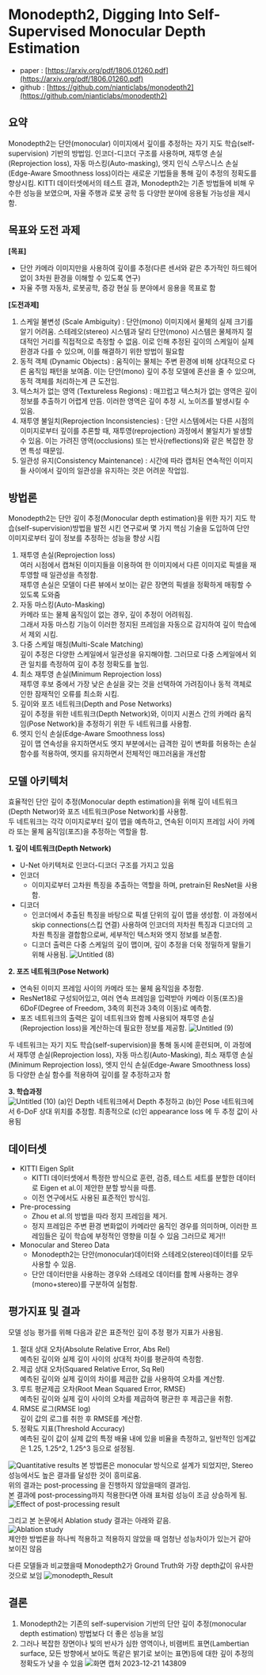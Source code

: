 # Monodepth2, Digging Into Self-Supervised Monocular Depth Estimation
- paper : [https://arxiv.org/pdf/1806.01260.pdf](https://arxiv.org/pdf/1806.01260.pdf)
- github : [https://github.com/nianticlabs/monodepth2](https://github.com/nianticlabs/monodepth2)

## 요약
Monodepth2는 단안(monocular) 이미지에서 깊이를 추정하는 자기 지도 학습(self-supervision) 기반의 방법임. 인코더-디코더 구조를 사용하며, 재투영 손실(Reprojection loss), 자동 마스킹(Auto-masking), 엣지 인식 스무스니스 손실(Edge-Aware Smoothness loss)이라는 새로운 기법들을 통해 깊이 추정의 정확도를 향상시킴. KITTI 데이터셋에서의 테스트 결과, Monodepth2는 기존 방법들에 비해 우수한 성능을 보였으며, 자율 주행과 로봇 공학 등 다양한 분야에 응용될 가능성을 제시함.

## 목표와 도전 과제
__[목표]__
- 단안 카메라 이미지만을 사용하여 깊이를 추정(다른 센서와 같은 추가적인 하드웨어 없이 3차원 환경을 이해할 수 있도록 연구)
- 자율 주행 자동차, 로봇공학, 증강 현실 등 분야에서 응용을 목표로 함  
  
__[도전과제]__
1. 스케일 불변성 (Scale Ambiguity) : 단안(mono) 이미지에서 물체의 실제 크기를 알기 어려움. 스테레오(stereo) 시스템과 달리 단안(mono) 시스템은 물체까지 절대적인 거리를 직접적으로 측정할 수 없음. 이로 인해 추정된 깊이의 스케일이 실제 환경과 다를 수 있으며, 이를 해결하기 위한 방법이 필요함
2. 동적 객체 (Dynamic Objects) : 움직이는 물체는 주변 환경에 비해 상대적으로 다른 움직임 패턴을 보여줌. 이는 단안(mono) 깊이 추정 모델에 혼선을 줄 수 있으며, 동적 객체를 처리하는게 큰 도전임.
3. 텍스처가 없는 영역 (Textureless Regions) : 매끄럽고 텍스처가 없는 영역은 깊이 정보를 추출하기 어렵게 만듬. 이러한 영역은 깊이 추정 시, 노이즈를 발생시킬 수 있음.
4. 재투영 불일치(Reprojection Inconsistencies) : 단안 시스템에서는 다른 시점의 이미지로부터 깊이를 추론할 때, 재투영(reprojection) 과정에서 불일치가 발생할 수 있음. 이는 가려진 영역(occlusions) 또는 반사(reflections)와 같은 복잡한 장면 특성 때문임.
5. 일관성 유지(Consistency Maintenance) : 시간에 따라 캡처된 연속적인 이미지들 사이에서 깊이의 일관성을 유지하는 것은 어려운 작업임.
## 방법론
Monodepth2는 단안 깊이 추정(Monocular depth estimation)을 위한 자기 지도 학습(self-supervision)방법을 발전 시킨 연구로써 몇 가지 핵심 기술을 도입하여 단안 이미지로부터 깊이 정보를 추정하는 성능을 향상 시킴  
1. 재투영 손실(Reprojection loss)  
여러 시점에서 캡쳐된 이미지들을 이용하여 한 이미지에서 다른 이미지로 픽셀을 재투영할 때 일관성을 측정함.  
재투영 손실은 모델이 다른 뷰에서 보이는 같은 장면의 픽셀을 정확하게 매핑할 수 있도록 도와줌
2. 자동 마스킹(Auto-Masking)  
카메라 또는 물체 움직임이 없는 경우, 깊이 추정이 어려워짐.  
그래서 자동 마스킹 기능이 이러한 정지된 프레임을 자동으로 감지하여 깊이 학습에서 제외 시킴.
3. 다중 스케일 매칭(Multi-Scale Matching)  
깊이 추정은 다양한 스케일에서 일관성을 유지해야함. 그러므로 다중 스케일에서 외관 일치를 측정하여 깊이 추정 정확도를 높임.
4. 최소 재투영 손실(Minimum Reprojection loss)  
재투영 후보 중에서 가장 낮은 손실을 갖는 것을 선택하여 가려짐이나 동적 객체로 인한 잠재적인 오류를 최소화 시킴.
5. 깊이와 포즈 네트워크(Depth and Pose Networks)  
깊이 추정을 위한 네트워크(Depth Network)와, 이미지 시퀀스 간의 카메라 움직임(Pose Network)을 추정하기 위한 두 네트워크를 사용함.
6. 엣지 인식 손실(Edge-Aware Smoothness loss)  
깊이 맵 연속성을 유지하면서도 엣지 부분에서는 급격한 깊이 변화를 허용하는 손실 함수를 적용하여, 엣지를 유지하면서 전체적인 매끄러움을 개선함

## 모델 아키텍처
효율적인 단안 깊이 추정(Monocular depth estimation)을 위해 깊이 네트워크(Depth Networ)와 포즈 네트워크(Pose Network)를 사용함.  
두 네트워크는 각각 이미지로부터 깊이 맵을 예측하고, 연속된 이미지 프레임 사이 카메라 또는 물체 움직임(포즈)을 추정하는 역할을 함.  

__1. 깊이 네트워크(Depth Network)__  
- U-Net 아키텍처로 인코더-디코더 구조를 가지고 있음
- 인코더
    - 이미지로부터 고차원 특징을 추출하는 역할을 하며, pretrain된 ResNet을 사용함.
- 디코더
    - 인코더에서 추출된 특징을 바탕으로 픽셀 단위의 깊이 맵을 생성함. 이 과정에서 skip connections(스킵 연결) 사용하여 인코더의 저차원 특징과 디코더의 고차원 특징을 결합함으로써, 세부적인 텍스처와 엣지 정보를 보존함.
    - 디코더 출력은 다중 스케일의 깊이 맵이며, 깊이 추정을 더욱 정밀하게 말들기 위해 사용됨.
![Untitled (8)](https://github.com/SeSAC-Men-in-Black/Men-in-Black/assets/83795101/ace7a429-97a6-4b3b-b96c-a3c9994abd2a)
  
__2. 포즈 네트워크(Pose Network)__  
- 연속된 이미지 프레임 사이의 카메라 또는 물체 움직임을 추정함.
- ResNet18로 구성되어있고, 여러 연속 프레임을 입력받아 카메라 이동(포즈)을 6DoF(Degree of Freedom, 3축의 회전과 3축의 이동)로 예측함.
- 포즈 네트워크의 출력은 깊이 네트워크와 함께 사용되어 재투영 손실(Reprojection loss)을 계산하는데 필요한 정보를 제공함.
![Untitled (9)](https://github.com/SeSAC-Men-in-Black/Men-in-Black/assets/83795101/a6d7038f-9eab-49f8-b56d-fff9b3887def)

두 네트워크는 자기 지도 학습(self-supervision)을 통해 동시에 훈련되며, 이 과정에서 재투영 손실(Reprojection loss), 자동 마스킹(Auto-Masking), 최소 재투영 손실(Minimum Reprojection loss), 엣지 인식 손실(Edge-Aware Smoothness loss) 등 다양한 손실 함수를 적용하여 깊이를 잘 추정하고자 함  

__3. 학습과정__  
![Untitled (10)](https://github.com/SeSAC-Men-in-Black/Men-in-Black/assets/83795101/f2c48922-89c1-4c32-96fe-6e30100f610b)
(a)인 Depth 네트워크에서 Depth 추정하고 (b)인 Pose 네트워크에서 6-DoF 상대 위치를 추정함. 최종적으로 (c)인 appearance loss 에 두 추정 값이 사용됨

## 데이터셋
- KITTI Eigen Split  
  - KITTI 데이터셋에서 특정한 방식으로 훈련, 검증, 테스트 세트를 분할한 데이터로 Eigen et al.이 제안한 분할 방식을 따름.
  - 이전 연구에서도 사용된 표준적인 방식임.
- Pre-processing  
  - Zhou et al.의 방법을 따라 정지 프레임을 제거.
  - 정지 프레임은 주변 환경 변화없이 카메라만 움직인 경우를 의미하며, 이러한 프레임들은 깊이 학습에 부정적인 영향을 미칠 수 있음 그러므로 제거!!
- Monocular and Stereo Data
  - Monodepth2는 단안(monocular)데이터와 스테레오(stereo)데이터를 모두 사용할 수 있음.
  - 단안 데이터만을 사용하는 경우와 스테레오 데이터를 함께 사용하는 경우(mono+stereo)를 구분하여 실험함.

## 평가지표 및 결과
모델 성능 평가를 위해 다음과 같은 표준적인 깊이 추정 평가 지표가 사용됨.
1. 절대 상대 오차(Absolute Relative Error, Abs Rel)  
  예측된 깊이와 실제 깊이 사이의 상대적 차이를 평균하여 측정함.
2. 제곱 상대 오차(Squared Relative Error, Sq Rel)  
  예측된 깊이와 실제 깊이의 차이를 제곱한 값을 사용하여 오차를 계산함.
3. 루트 평균제곱 오차(Root Mean Squared Error, RMSE)  
  예측된 깊이와 실제 깊이 사이의 오차를 제곱하여 평균한 후 제곱근을 취함.
4. RMSE 로그(RMSE log)  
  깊이 값의 로그를 취한 후 RMSE를 계산함.
5. 정확도 지표(Threshold Accuracy)  
  예측된 깊이 값이 실제 값의 특정 배율 내에 있을 비율을 측정하고, 일반적인 임계값은 1.25, 1.25^2, 1.25^3 등으로 설정됨.
  
![Quantitative results](https://github.com/SeSAC-Men-in-Black/Men-in-Black/assets/83795101/7c1c4f7e-9168-45d3-8866-2717325b2071)
본 방법론은 monocular 방식으로 설계가 되었지만, Stereo 성능에서도 높은 결과를 달성한 것이 흥미로움.  
위의 결과는 post-processing 을 진행하지 않았을때의 결과임.  
본 결과에 post-processing까지 적용한다면 아래 표처럼 성능이 조금 상승하게 됨.  
![Effect of post-processing result](https://github.com/SeSAC-Men-in-Black/Men-in-Black/assets/83795101/7a14f48b-3265-42e8-89c2-59682764e563)  

그리고 본 논문에서 Ablation study 결과는 아래와 같음.  
![Ablation study](https://github.com/SeSAC-Men-in-Black/Men-in-Black/assets/83795101/1681fea1-20eb-4aec-8657-6d64ba502c21)  
제안한 방법론을 하나씩 적용하고 적용하지 않았을 때 엄청난 성능차이가 있는거 같아 보이진 않음  

다른 모델들과 비교했을때 Monodepth2가 Ground Truth와 가장 depth값이 유사한 것으로 보임
![monodepth_Result](https://github.com/SeSAC-Men-in-Black/Men-in-Black/assets/83795101/28aafc37-0733-4b4d-8837-beaa5ae9b7ab)

## 결론
1. Monodepth2는 기존의 self-supervision 기반의 단안 깊이 추정(monocular depth estimation) 방법보다 더 좋은 성능을 보임
2. 그러나 복잡한 장면이나 빛의 반사가 심한 영역이나, 비램버트 표면(Lambertian surface, 모든 방향에서 보아도 똑같은 밝기로 보이는 표면)등에 대한 깊이 추정의 정확도가 낮을 수 있음
  ![화면 캡처 2023-12-21 143809](https://github.com/SeSAC-Men-in-Black/Men-in-Black/assets/83795101/13b2e53b-a5b9-408a-acee-603c5c5bd5fa)
